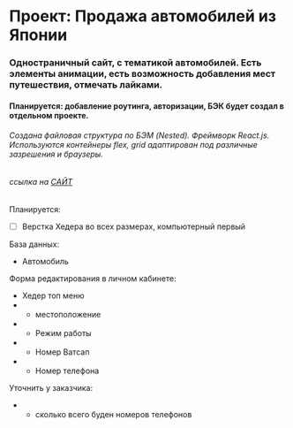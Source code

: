 # Проект: Продажа автомобилей из Японии

### Одностраничный сайт, с тематикой автомобилей. Есть элементы анимации, есть возможность добавления мест путешествия, отмечать лайками.

#### Планируется: добавление роутинга, авторизации, БЭК будет создал в отдельном проекте.

###### Создана файловая структура по БЭМ (Nested). Фреймворк React.js. Используются контейнеры flex, grid адаптирован под различные зазрешения и браузеры.

###### ссылка на [САЙТ](https://michelkukresh.github.io/japan_avto_rostov/)

Планируется:
- [ ] Верстка Хедера во всех размерах, компьютерный первый

База данных:
- Автомобиль

Форма редактирования в личном кабинете:
- Хедер топ меню 
- - местоположение
- - Режим работы
- - Номер Ватсап
- - Номер телефона

Уточнить у заказчика:
- - сколько всего буден номеров телефонов

